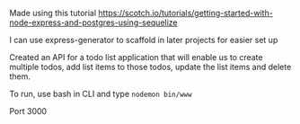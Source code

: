 Made using this tutorial https://scotch.io/tutorials/getting-started-with-node-express-and-postgres-using-sequelize

I can use express-generator to scaffold in later projects for easier set up

Created an API for a todo list application that will enable us to create multiple todos, add list items to those todos, update the list items and delete them.

To run, use bash in CLI and type `nodemon bin/www`

Port 3000
